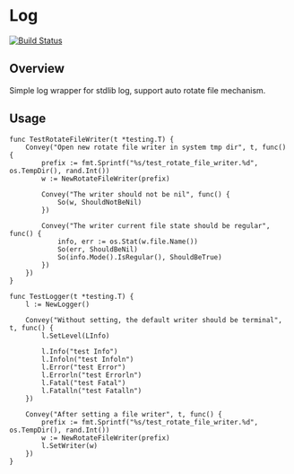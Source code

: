 Log
===================================================

[![Build Status](https://travis-ci.org/leoxk/log.svg?branch=master)](https://travis-ci.org/leoxk/log)

Overview
--------

Simple log wrapper for stdlib log, support auto rotate file mechanism.

Usage
-----
```
func TestRotateFileWriter(t *testing.T) {
	Convey("Open new rotate file writer in system tmp dir", t, func() {
		prefix := fmt.Sprintf("%s/test_rotate_file_writer.%d", os.TempDir(), rand.Int())
		w := NewRotateFileWriter(prefix)

		Convey("The writer should not be nil", func() {
			So(w, ShouldNotBeNil)
		})

		Convey("The writer current file state should be regular", func() {
			info, err := os.Stat(w.file.Name())
			So(err, ShouldBeNil)
			So(info.Mode().IsRegular(), ShouldBeTrue)
		})
	})
}

func TestLogger(t *testing.T) {
	l := NewLogger()

	Convey("Without setting, the default writer should be terminal", t, func() {
		l.SetLevel(LInfo)

		l.Info("test Info")
		l.Infoln("test Infoln")
		l.Error("test Error")
		l.Errorln("test Errorln")
		l.Fatal("test Fatal")
		l.Fatalln("test Fatalln")
	})

	Convey("After setting a file writer", t, func() {
		prefix := fmt.Sprintf("%s/test_rotate_file_writer.%d", os.TempDir(), rand.Int())
		w := NewRotateFileWriter(prefix)
		l.SetWriter(w)
	})
}
```

